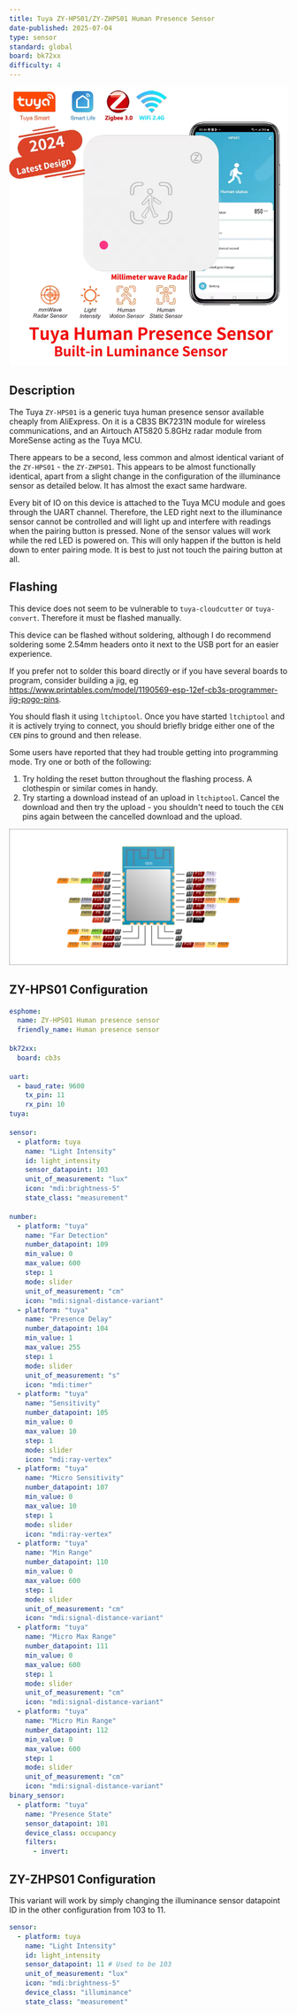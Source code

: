 ```yaml
---
title: Tuya ZY-HPS01/ZY-ZHPS01 Human Presence Sensor
date-published: 2025-07-04
type: sensor
standard: global
board: bk72xx
difficulty: 4
---
```


![Tuya ZY-HPS01](ZY_HPS01.png "Tuya ZY-HPS01")

## Description

The Tuya `ZY-HPS01` is a generic tuya human presence sensor available cheaply from AliExpress. On it is a CB3S BK7231N
module for wireless communications, and an Airtouch AT5820 5.8GHz radar module from MoreSense acting as the Tuya MCU.

There appears to be a second, less common and almost identical variant of the `ZY-HPS01` - the `ZY-ZHPS01`. This appears
to be almost functionally identical, apart from a slight change in the configuration of the illuminance sensor as
detailed below. It has almost the exact same hardware.

Every bit of IO on this device is attached to the Tuya MCU module and goes through the UART channel. Therefore, the LED
right next to the illuminance sensor cannot be controlled and will light up and interfere with readings when the pairing
button is pressed. None of the sensor values will work while the red LED is powered on. This will only happen if the
button is held down to enter pairing mode. It is best to just not touch the pairing button at all.

## Flashing

This device does not seem to be vulnerable to `tuya-cloudcutter` or `tuya-convert`. Therefore it must be flashed
manually.

This device can be flashed without soldering, although I do recommend soldering some 2.54mm headers onto it next to the
USB port for an easier experience.

If you prefer not to solder this board directly or if you have several boards to program, consider building a jig, eg
<https://www.printables.com/model/1190569-esp-12ef-cb3s-programmer-jig-pogo-pins>.

You should flash it using `ltchiptool`. Once you have started `ltchiptool` and it is actively trying to connect, you
should briefly bridge either one of the `CEN` pins to ground and then release.

Some users have reported that they had trouble getting into programming mode. Try one or both of the following:

1. Try holding the reset button throughout the flashing process. A clothespin or similar comes in handy.
2. Try starting a download instead of an upload in `ltchiptool`. Cancel the download and then try the upload - you
   shouldn't need to touch the `CEN` pins again between the cancelled download and the upload.

![CB3S Pinout](cb3s.png "CB3S Pinout")

## ZY-HPS01 Configuration

```yaml
esphome:
  name: ZY-HPS01 Human presence sensor
  friendly_name: Human presence sensor

bk72xx:
  board: cb3s

uart:
  - baud_rate: 9600
    tx_pin: 11
    rx_pin: 10
tuya:

sensor:
  - platform: tuya
    name: "Light Intensity"
    id: light_intensity
    sensor_datapoint: 103
    unit_of_measurement: "lux"
    icon: "mdi:brightness-5"
    state_class: "measurement"

number:
  - platform: "tuya"
    name: "Far Detection"
    number_datapoint: 109
    min_value: 0
    max_value: 600
    step: 1
    mode: slider
    unit_of_measurement: "cm"
    icon: "mdi:signal-distance-variant"
  - platform: "tuya"
    name: "Presence Delay"
    number_datapoint: 104
    min_value: 1
    max_value: 255
    step: 1
    mode: slider
    unit_of_measurement: "s"
    icon: "mdi:timer"
  - platform: "tuya"
    name: "Sensitivity"
    number_datapoint: 105
    min_value: 0
    max_value: 10
    step: 1
    mode: slider
    icon: "mdi:ray-vertex"
  - platform: "tuya"
    name: "Micro Sensitivity"
    number_datapoint: 107
    min_value: 0
    max_value: 10
    step: 1
    mode: slider
    icon: "mdi:ray-vertex"
  - platform: "tuya"
    name: "Min Range"
    number_datapoint: 110
    min_value: 0
    max_value: 600
    step: 1
    mode: slider
    unit_of_measurement: "cm"
    icon: "mdi:signal-distance-variant"
  - platform: "tuya"
    name: "Micro Max Range"
    number_datapoint: 111
    min_value: 0
    max_value: 600
    step: 1
    mode: slider
    unit_of_measurement: "cm"
    icon: "mdi:signal-distance-variant"
  - platform: "tuya"
    name: "Micro Min Range"
    number_datapoint: 112
    min_value: 0
    max_value: 600
    step: 1
    mode: slider
    unit_of_measurement: "cm"
    icon: "mdi:signal-distance-variant"
binary_sensor:
  - platform: "tuya"
    name: "Presence State"
    sensor_datapoint: 101
    device_class: occupancy
    filters:
      - invert:

```

## ZY-ZHPS01 Configuration

This variant will work by simply changing the illuminance sensor datapoint ID in the other configuration from 103 to 11.

```yaml
sensor:
  - platform: tuya
    name: "Light Intensity"
    id: light_intensity
    sensor_datapoint: 11 # Used to be 103
    unit_of_measurement: "lux"
    icon: "mdi:brightness-5"
    device_class: "illuminance"
    state_class: "measurement"
```
